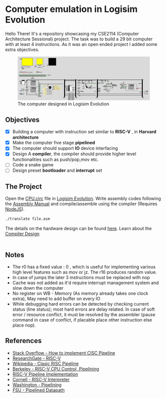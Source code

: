 # Computer emulation in Logisim Evolution

Hello There!
It's a repository showcasing my CSE2114 (Computer Architecture Sessional) project. The task was to build a 29 bit computer with at least 4 instructions. As it was an open ended project I added some extra objectives.
<figure>
<img src="./assets/whole.png">
<caption> The computer designed in Logisim Evolution</caption>
</figure>

## Objectives

- [x] Building a computer with instruction set similar to **RISC-V** , in **Harvard architecture**
- [x] Make the computer five stage **pipelined** 
- [x] The computer should support **IO** device interfacing
- [x] Design A **compiler**, the compiler should provide higher level functionalities such as push/pop,mov etc.
- [ ] Code a snake game
- [ ] Design preset **bootloader** and **interrupt** set

## The Project
Open the [CPU.circ](CPU.circ) file in [Logisim Evolution](https://github.com/logisim-evolution/logisim-evolution). Write assembly codes following the [Assembly Manual](assembly.md) and compile/assemble using the compiler (Requires [NodeJS](https://nodejs.org/en)). 
```bash
./translate file.asm
```

The details on the hardware design can be found [here](./design.md). Learn about the [Compiler Design](./compiler.md)
<br>
<br>

## Notes

* The r0 has a fixed value : 0 , which is useful for implementing various high level features such as mov or jz. The r16 produces random value.
* In case of jumps the later 3 instructions must be replaced with nop
* Cache was not added as it'd require interrupt management system and slow down the computer
* No register on WB - Memory (As memory already takes one clock extra), May need to add buffer on every IO
* While debugging hard errors can be detected by checking current status (line status); most hard errors are delay related. In case of soft error / resource conflict, it must be resolved by the assembler (pause command in case of conflict, if placable place other instruction else place nop).

## References

* [Stack Overflow - How to implement CISC Pipeline](https://stackoverflow.com/questions/55454314/how-to-implement-cisc-pipelined-cpu-right)
* [ResearchGate - RISC-V](https://www.researchgate.net/figure/Block-diagram-of-RISCV-SoC-and-its-five-stage-RISC-V-processor-Resources-from-different_fig3_363175823)
* [Wikipedia - Clasic RISC Pipeline](https://en.wikipedia.org/wiki/Classic_RISC_pipeline)
* [Berkeley - RISC-V CPU Control, Pipelining](https://inst.eecs.berkeley.edu/~cs61c/resources/su18_lec/Lecture12.pdf)
* [RISC-V Pipeline
Implementation](https://passlab.github.io/CSCE513/notes/lecture08_RISCV_Impl_pipeline.pdf)
* [Cornell - RISC-V Interpreter](https://www.cs.cornell.edu/courses/cs3410/2019sp/riscv/interpreter/)
* [Washington - Pipelining](https://courses.cs.washington.edu/courses/cse378/10sp/lectures/lec11.pdf)
* [FSU - Pipelined Datapath](https://www.cs.fsu.edu/~zwang/files/cda3101/Fall2017/Lecture8_cda3101.pdf)


